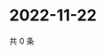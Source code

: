 # 2022-11-22

共 0 条

<!-- BEGIN WEIBO -->
<!-- 最后更新时间 Tue Nov 22 2022 06:00:43 GMT+0800 (China Standard Time) -->

<!-- END WEIBO -->
